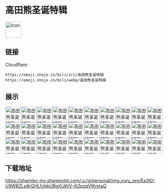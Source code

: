 # 高田熊圣诞特辑
<img src="https://emoji.shojo.cn/bili/src/高田熊圣诞特辑/icon.png" width="50" height="50" alt="icon">

## 链接
Cloudflare:
```
https://emoji.shojo.cn/bili/src/高田熊圣诞特辑
https://emoji.shojo.cn/bili/webp/高田熊圣诞特辑
```
## 展示
<img src="https://emoji.shojo.cn/bili/src/高田熊圣诞特辑/高田熊圣诞特辑-兴奋.png" width="50" height="50" alt="高田熊圣诞特辑-兴奋"><img src="https://emoji.shojo.cn/bili/src/高田熊圣诞特辑/高田熊圣诞特辑-贴贴.png" width="50" height="50" alt="高田熊圣诞特辑-贴贴"><img src="https://emoji.shojo.cn/bili/src/高田熊圣诞特辑/高田熊圣诞特辑-惊恐.png" width="50" height="50" alt="高田熊圣诞特辑-惊恐"><img src="https://emoji.shojo.cn/bili/src/高田熊圣诞特辑/高田熊圣诞特辑-升天.png" width="50" height="50" alt="高田熊圣诞特辑-升天"><img src="https://emoji.shojo.cn/bili/src/高田熊圣诞特辑/高田熊圣诞特辑-emo.png" width="50" height="50" alt="高田熊圣诞特辑-emo"><img src="https://emoji.shojo.cn/bili/src/高田熊圣诞特辑/高田熊圣诞特辑-手舞足蹈.png" width="50" height="50" alt="高田熊圣诞特辑-手舞足蹈"><img src="https://emoji.shojo.cn/bili/src/高田熊圣诞特辑/高田熊圣诞特辑-问号.png" width="50" height="50" alt="高田熊圣诞特辑-问号"><img src="https://emoji.shojo.cn/bili/src/高田熊圣诞特辑/高田熊圣诞特辑-大哭.png" width="50" height="50" alt="高田熊圣诞特辑-大哭"><img src="https://emoji.shojo.cn/bili/src/高田熊圣诞特辑/高田熊圣诞特辑-耶.png" width="50" height="50" alt="高田熊圣诞特辑-耶"><img src="https://emoji.shojo.cn/bili/src/高田熊圣诞特辑/高田熊圣诞特辑-穿衣保暖.png" width="50" height="50" alt="高田熊圣诞特辑-穿衣保暖"><img src="https://emoji.shojo.cn/bili/src/高田熊圣诞特辑/高田熊圣诞特辑-吐魂.png" width="50" height="50" alt="高田熊圣诞特辑-吐魂"><img src="https://emoji.shojo.cn/bili/src/高田熊圣诞特辑/高田熊圣诞特辑-惊.png" width="50" height="50" alt="高田熊圣诞特辑-惊"><img src="https://emoji.shojo.cn/bili/src/高田熊圣诞特辑/高田熊圣诞特辑-亲亲.png" width="50" height="50" alt="高田熊圣诞特辑-亲亲"><img src="https://emoji.shojo.cn/bili/src/高田熊圣诞特辑/高田熊圣诞特辑-慌张.png" width="50" height="50" alt="高田熊圣诞特辑-慌张"><img src="https://emoji.shojo.cn/bili/src/高田熊圣诞特辑/高田熊圣诞特辑-啵啵.png" width="50" height="50" alt="高田熊圣诞特辑-啵啵"><img src="https://emoji.shojo.cn/bili/src/高田熊圣诞特辑/高田熊圣诞特辑-无语.png" width="50" height="50" alt="高田熊圣诞特辑-无语"><img src="https://emoji.shojo.cn/bili/src/高田熊圣诞特辑/高田熊圣诞特辑-疑问.png" width="50" height="50" alt="高田熊圣诞特辑-疑问"><img src="https://emoji.shojo.cn/bili/src/高田熊圣诞特辑/高田熊圣诞特辑-发火.png" width="50" height="50" alt="高田熊圣诞特辑-发火"><img src="https://emoji.shojo.cn/bili/src/高田熊圣诞特辑/高田熊圣诞特辑-晴天.png" width="50" height="50" alt="高田熊圣诞特辑-晴天"><img src="https://emoji.shojo.cn/bili/src/高田熊圣诞特辑/高田熊圣诞特辑-下雨.png" width="50" height="50" alt="高田熊圣诞特辑-下雨"><img src="https://emoji.shojo.cn/bili/src/高田熊圣诞特辑/高田熊圣诞特辑-愤怒.png" width="50" height="50" alt="高田熊圣诞特辑-愤怒"><img src="https://emoji.shojo.cn/bili/src/高田熊圣诞特辑/高田熊圣诞特辑-咬牙切齿.png" width="50" height="50" alt="高田熊圣诞特辑-咬牙切齿"><img src="https://emoji.shojo.cn/bili/src/高田熊圣诞特辑/高田熊圣诞特辑-装死.png" width="50" height="50" alt="高田熊圣诞特辑-装死"><img src="https://emoji.shojo.cn/bili/src/高田熊圣诞特辑/高田熊圣诞特辑-点赞.png" width="50" height="50" alt="高田熊圣诞特辑-点赞"><img src="https://emoji.shojo.cn/bili/src/高田熊圣诞特辑/高田熊圣诞特辑-开心.png" width="50" height="50" alt="高田熊圣诞特辑-开心"><img src="https://emoji.shojo.cn/bili/src/高田熊圣诞特辑/高田熊圣诞特辑-探头.png" width="50" height="50" alt="高田熊圣诞特辑-探头"><img src="https://emoji.shojo.cn/bili/src/高田熊圣诞特辑/高田熊圣诞特辑-雪人.png" width="50" height="50" alt="高田熊圣诞特辑-雪人"><img src="https://emoji.shojo.cn/bili/src/高田熊圣诞特辑/高田熊圣诞特辑-恭敬.png" width="50" height="50" alt="高田熊圣诞特辑-恭敬"><img src="https://emoji.shojo.cn/bili/src/高田熊圣诞特辑/高田熊圣诞特辑-硬撑.png" width="50" height="50" alt="高田熊圣诞特辑-硬撑"><img src="https://emoji.shojo.cn/bili/src/高田熊圣诞特辑/高田熊圣诞特辑-伸脚.png" width="50" height="50" alt="高田熊圣诞特辑-伸脚">

## 下载地址

https://shamiko-my.sharepoint.com/:u:/g/personal/img_yuru_pro/Ea3tD-U9WBZLp8rQHLfzbkUBgj0JKtV-jIt2pzqVIKmtaQ